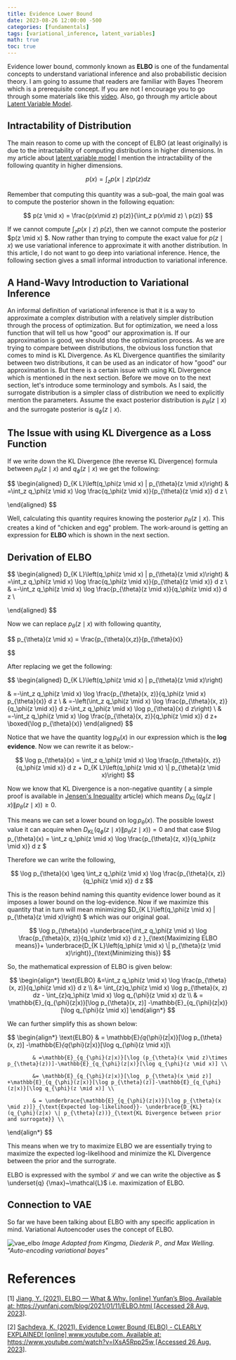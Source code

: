 ```yaml
---
title: Evidence Lower Bound
date: 2023-08-26 12:00:00 -500
categories: [fundamentals]
tags: [variational_inference, latent_variables]
math: true
toc: true
---
```



Evidence lower bound, commonly known as <b>ELBO</b> is one of the fundamental concepts to understand variational inference and also probabilistic decision theory. I am going to assume that readers are familiar with Bayes Theorem which is a prerequisite concept. If you are not I encourage you to go through some materials like this [video](https://youtu.be/j4yxsEQqPMI?list=PL05umP7R6ij0bo4UtMdzEJ6TiLOqj4ZCm). Also, go through my article about [Latent Variable Model](https://dibalokechanda.github.io/posts/latent-variable-model-blog/).

## Intractability of Distribution

The main reason to come up with the concept of ELBO (at least originally) is due to the intractability of computing distributions in higher dimensions. In my article about [latent variable model](https://dibalokechanda.github.io/posts/latent-variable-model-blog/) I mention the intractability of the following quantity in higher dimensions. 

$$
p(x)=\int_z p(x \mid z) p(z) d z
$$

Remember that computing this quantity was a sub-goal, the main goal was to compute the posterior shown in the following equation:

$$
p(z \mid x) = \frac{p(x\mid z) p(z)}{\int_z  p(x\mid z) \ p(z)}
$$

If we cannot compute $\int_{z}  p(x\mid z) \ p(z)$, then we cannot compute the posterior $p(z \mid x) $. Now rather than trying to compute the exact value for $p(z \mid x)$ we use variational inference to approximate it with another distribution. In this article, I do not want to go deep into variational inference. Hence, the following section gives a small informal introduction to variational inference.

## A Hand-Wavy Introduction to Variational Inference 

An informal definition of variational inference is that it is a way to approximate a complex distribution with a relatively simpler distribution through the process of optimization. But for optimization, we need a loss function that will tell us how "good" our approximation is. If our approximation is good, we should stop the optimization process. As we are trying to compare between distributions, the obvious loss function that comes to mind is KL Divergence. As KL Divergence quantifies the similarity between two distributions, it can be used as an indicator of how "good" our approximation is. But there is a certain issue with using KL Divergence which is mentioned in the next section. Before we move on to the next section, let's introduce some terminology and symbols. As I said, the surrogate distribution is a simpler class of distribution we need to explicitly mention the parameters. Assume the exact posterior distribution is $p_{\theta}(z \mid x)$ and the surrogate posterior is $q_{\phi}(z \mid x)$.
## The Issue with  using KL Divergence as a Loss Function

If we write down the KL Divergence (the reverse KL Divergence) formula between  $p_{\theta}(z \mid x)$ and  $q_{\phi}(z \mid x)$ we get the following:


$$
\begin{aligned}
D_{K L}\left(q_\phi(z \mid x) \| p_{\theta}(z \mid x)\right) & =\int_z q_\phi(z \mid x) \log \frac{q_\phi(z \mid x)}{p_{\theta}(z \mid x)} d z \\

\end{aligned}
$$

Well, calculating this quantity requires knowing the posterior $p_{\theta}(z \mid x)$. This creates a kind of "chicken and egg" problem. The work-around is getting an expression for <b>ELBO </b> which is shown in the next section. 


## Derivation of ELBO

$$
\begin{aligned}
D_{K L}\left(q_\phi(z \mid x) \| p_{\theta}(z \mid x)\right) & =\int_z q_\phi(z \mid x) \log \frac{q_\phi(z \mid x)}{p_{\theta}(z \mid x)} d z \\
& =-\int_z q_\phi(z \mid x) \log \frac{p_{\theta}(z \mid x)}{q_\phi(z \mid x)} d z \\

\end{aligned}
$$

Now we can replace $p_{\theta}(z \mid x)$ with following quantity,

$$
p_{\theta}(z \mid x) = \frac{p_{\theta}(x,z)}{p_{\theta}(x)}

$$

After replacing we get the following:

$$
\begin{aligned}
D_{K L}\left(q_\phi(z \mid x) \| p_{\theta}(z \mid x)\right)

& =-\int_z q_\phi(z \mid x) \log \frac{p_{\theta}(x, z)}{q_\phi(z \mid x) p_{\theta}(x)} d z \\
& =-\left(\int_z q_\phi(z \mid x) \log \frac{p_{\theta}(x, z)}{q_\phi(z \mid x)} d z-\int_z q_\phi(z \mid x) \log p_{\theta}(x) d z\right) \\
& =-\int_z q_\phi(z \mid x) \log \frac{p_{\theta}(x, z)}{q_\phi(z \mid x)} d z+ \boxed{\log p_{\theta}(x)} 
\end{aligned}
$$

Notice that we have the quantity $\log p_{\theta}(x)$ in our expression which is the<b> log evidence</b>. Now we can rewrite it as below:-

$$
\log p_{\theta}(x) = \int_z q_\phi(z \mid x) \log \frac{p_{\theta}(x, z)}{q_\phi(z \mid x)} d z + D_{K L}\left(q_\phi(z \mid x) \| p_{\theta}(z \mid x)\right)
$$


Now we know that KL Divergence is a non-negative quantity ( a simple proof is available in [Jensen's Inequality](https://dibalokechanda.github.io/posts/Jensen's-Inequality-blog/#to-prove-the-non-negativity-of-kl-divergence) article) which means $D_{K L}\left(q_\phi(z \mid x) \| p_{\theta}(z \mid x)\right) \geq 0$.

This means we can set a lower bound on $\log p_{\theta}(x)$. The possible lowest value it can acquire when  $D_{K L}\left(q_\phi(z \mid x) \| p_{\theta}(z \mid x)\right) = 0$ and that case $\log p_{\theta}(x) = \int_z q_\phi(z \mid x) \log \frac{p_{\theta}(z, x)}{q_\phi(z \mid x)} d z $

Therefore we can write the following,


$$
\log p_{\theta}(x) \geq \int_z q_\phi(z \mid x) \log \frac{p_{\theta}(x, z)}{q_\phi(z \mid x)} d z 
$$

This is the reason behind naming this quantity evidence lower bound as it imposes a lower bound on the log-evidence. Now if we maximize this quantity that in turn will mean minimizing  $D_{K L}\left(q_\phi(z \mid x) \| p_{\theta}(z \mid x)\right) $ which was our original goal.


$$
\log p_{\theta}(x) =\underbrace{\int_z q_\phi(z \mid x) \log \frac{p_{\theta}(x, z)}{q_\phi(z \mid x)} d z }_{\text{Maximizing ELBO means}}+ \underbrace{D_{K L}\left(q_\phi(z \mid x) \| p_{\theta}(z \mid x)\right)}_{\text{Minimizing this}}
$$

So, the mathematical expression of ELBO is given below:

$$
\begin{align*}
\text{ELBO} &=\int_z q_\phi(z \mid x) \log \frac{p_{\theta}(x, z)}{q_\phi(z \mid x)} d z \\
            &= \int_{z}q_\phi(z \mid x) \log p_{\theta}(x, z) dz -  \int_{z}q_\phi(z \mid x) \log q_{\phi}(z \mid x) dz \\
            & = \mathbb{E}_{q_{\phi}(z|x)}[\log p_{\theta}(x, z)] -\mathbb{E}_{q_{\phi}(z|x)}[\log q_{\phi}(z \mid x)] 
\end{align*}
$$

We can further simplify this as shown below:

$$
\begin{align*}
\text{ELBO} 
            & = \mathbb{E}_{q_{\phi}(z|x)}[\log p_{\theta}(x, z)] -\mathbb{E}_{q_{\phi}(z|x)}[\log q_{\phi}(z \mid x)]\\
            
            & =\mathbb{E}_{q_{\phi}(z|x)}[\log (p_{\theta}(x \mid z)\times p_{\theta}(z))]-\mathbb{E}_{q_{\phi}(z|x)}[\log q_{\phi}(z \mid x)] \\

            &= \mathbb{E}_{q_{\phi}(z|x)}[\log  p_{\theta}(x \mid z)] +\mathbb{E}_{q_{\phi}(z|x)}[\log p_{\theta}(z)]-\mathbb{E}_{q_{\phi}(z|x)}[\log q_{\phi}(z \mid x)] \\

            & = \underbrace{\mathbb{E}_{q_{\phi}(z|x)}[\log p_{\theta}(x \mid z)]}_{\text{Expected log-likelihood}}- \underbrace{D_{KL}(q_{\phi}(z|x) \| p_{\theta}(z))}_{\text{KL Divergence between prior and surrogate}} \\
\end{align*}
$$

This means when we try to maximize ELBO we are essentially trying to maximize the expected log-likelihood and minimize the KL Divergence between the prior and the surrograte.

ELBO is expressed with the symbol $\mathcal{L}$ and we can write the objective as $ \underset{q} {\max}~\mathcal{L}$ i.e. maximization of ELBO.

## Connection to VAE


So far we have been talking about ELBO with any specific application in mind. Variational Autoencoder uses the concept of ELBO.

![vae_elbo](https://i.ibb.co/f1jrtn8/chrome-y-Olv-SLA6h-J.png)
*Image Adapted from Kingma, Diederik P., and Max Welling. "Auto-encoding variational bayes"*
# References 

[1] [Jiang, Y. (2021). ELBO — What & Why. [online] Yunfan’s Blog. Available at: https://yunfanj.com/blog/2021/01/11/ELBO.html [Accessed 28 Aug. 2023]](https://yunfanj.com/blog/2021/01/11/ELBO.html).

[2] [Sachdeva, K. (2021). Evidence Lower Bound (ELBO) - CLEARLY EXPLAINED! [online] www.youtube.com. Available at: https://www.youtube.com/watch?v=IXsA5Rpp25w [Accessed 26 Aug. 2023]](https://www.youtube.com/watch?v=IXsA5Rpp25w).